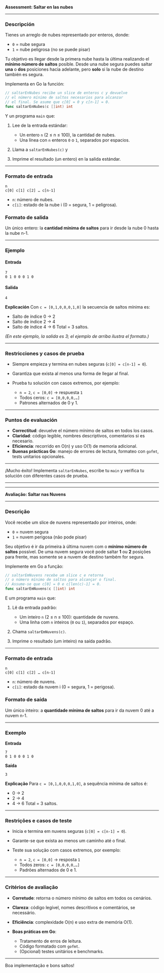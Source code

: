 **Assessment: Saltar en las nubes**

---

### Descripción

Tienes un arreglo de nubes representado por enteros, donde:

* `0` = nube segura
* `1` = nube peligrosa (no se puede pisar)

Tu objetivo es llegar desde la primera nube hasta la última realizando el **mínimo número de saltos** posible. Desde una nube segura puedes saltar **una** o **dos** posiciones hacia adelante, pero **solo** si la nube de destino también es segura.

Implementa en Go la función:

```go
// saltarEnNubes recibe un slice de enteros c y devuelve
// el número mínimo de saltos necesarios para alcanzar
// el final. Se asume que c[0] = 0 y c[n-1] = 0.
func saltarEnNubes(c []int) int
```

Y un programa `main` que:

1. Lee de la entrada estándar:

   * Un entero `n` (2 ≤ n ≤ 100), la cantidad de nubes.
   * Una línea con `n` enteros `0` o `1`, separados por espacios.
2. Llama a `saltarEnNubes(c)` y
3. Imprime el resultado (un entero) en la salida estándar.

---

### Formato de entrada

```
n
c[0] c[1] c[2] … c[n-1]
```

* `n`: número de nubes.
* `c[i]`: estado de la nube i (0 = segura, 1 = peligrosa).

### Formato de salida

Un único entero: la **cantidad mínima de saltos** para ir desde la nube 0 hasta la nube n-1.

---

### Ejemplo

#### Entrada

```
7
0 1 0 0 0 1 0
```

#### Salida

```
4
```

**Explicación**
Con `c = [0,1,0,0,0,1,0]` la secuencia de saltos mínima es:

* Salto de índice 0 → 2
* Salto de índice 2 → 4
* Salto de índice 4 → 6
  Total = 3 saltos.

*(En este ejemplo, la salida es 3; el ejemplo de arriba ilustra el formato.)*

---

### Restricciones y casos de prueba

* Siempre empieza y termina en nubes seguras (`c[0] = c[n-1] = 0`).
* Garantiza que exista al menos una forma de llegar al final.
* Prueba tu solución con casos extremos, por ejemplo:

  * `n = 2`, `c = [0,0]` → respuesta `1`
  * Todos ceros: `c = [0,0,0,0,…]`
  * Patrones alternados de 0 y 1.

---

### Puntos de evaluación

* **Correctitud**: devuelve el número mínimo de saltos en todos los casos.
* **Claridad**: código legible, nombres descriptivos, comentarios si es necesario.
* **Eficiencia**: recorrido en O(n) y uso O(1) de memoria adicional.
* **Buenas prácticas Go**: manejo de errores de lectura, formateo con `gofmt`, tests unitarios opcionales.

---

¡Mucho éxito! Implementa `saltarEnNubes`, escribe tu `main` y verifica tu solución con diferentes casos de prueba.


---

---

**Avaliação: Saltar nas Nuvens**

---

### Descrição

Você recebe um slice de nuvens representado por inteiros, onde:

* `0` = nuvem segura
* `1` = nuvem perigosa (não pode pisar)

Seu objetivo é ir da primeira à última nuvem com o **mínimo número de saltos** possível. De uma nuvem segura você pode saltar **1** ou **2** posições para frente, mas somente se a nuvem de destino também for segura.

Implemente em Go a função:

```go
// saltarEmNuvens recebe um slice c e retorna
// o número mínimo de saltos para alcançar o final.
// Assume-se que c[0] = 0 e c[len(c)-1] = 0.
func saltarEmNuvens(c []int) int
```

E um programa `main` que:

1. Lê da entrada padrão:

   * Um inteiro `n` (2 ≤ n ≤ 100): quantidade de nuvens.
   * Uma linha com `n` inteiros (`0` ou `1`), separados por espaço.
2. Chama `saltarEmNuvens(c)`.
3. Imprime o resultado (um inteiro) na saída padrão.

---

### Formato de entrada

```
n
c[0] c[1] c[2] … c[n-1]
```

* `n`: número de nuvens.
* `c[i]`: estado da nuvem i (0 = segura, 1 = perigosa).

### Formato de saída

Um único inteiro: a **quantidade mínima de saltos** para ir da nuvem 0 até a nuvem n-1.

---

### Exemplo

**Entrada**

```
7
0 1 0 0 0 1 0
```

**Saída**

```
3
```

**Explicação**
Para `c = [0,1,0,0,0,1,0]`, a sequência mínima de saltos é:

* 0 → 2
* 2 → 4
* 4 → 6
  Total = 3 saltos.

---

### Restrições e casos de teste

* Inicia e termina em nuvens seguras (`c[0] = c[n-1] = 0`).
* Garante-se que exista ao menos um caminho até o final.
* Teste sua solução com casos extremos, por exemplo:

  * `n = 2`, `c = [0,0]` → resposta `1`
  * Todos zeros: `c = [0,0,0,0,…]`
  * Padrões alternados de 0 e 1.

---

### Critérios de avaliação

* **Corretude**: retorna o número mínimo de saltos em todos os cenários.
* **Clareza**: código legível, nomes descritivos e comentários, se necessário.
* **Eficiência**: complexidade O(n) e uso extra de memória O(1).
* **Boas práticas em Go**:

  * Tratamento de erros de leitura.
  * Código formatado com `gofmt`.
  * (Opcional) testes unitários e benchmarks.

---

Boa implementação e bons saltos!
